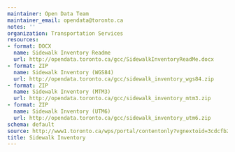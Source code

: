 ```yaml
---
maintainer: Open Data Team
maintainer_email: opendata@toronto.ca
notes: ''
organization: Transportation Services
resources:
- format: DOCX
  name: Sidewalk Inventory Readme
  url: http://opendata.toronto.ca/gcc/SidewalkInventoryReadMe.docx
- format: ZIP
  name: Sidewalk Inventory (WGS84)
  url: http://opendata.toronto.ca/gcc/sidewalk_inventory_wgs84.zip
- format: ZIP
  name: Sidewalk Inventory (MTM3)
  url: http://opendata.toronto.ca/gcc/sidewalk_inventory_mtm3.zip
- format: ZIP
  name: Sidewalk Inventory (UTM6)
  url: http://opendata.toronto.ca/gcc/sidewalk_inventory_utm6.zip
schema: default
source: http://www1.toronto.ca/wps/portal/contentonly?vgnextoid=3cdcfb292f426410VgnVCM10000071d60f89RCRD&vgnextchannel=1a66e03bb8d1e310VgnVCM10000071d60f89RCRD
title: Sidewalk Inventory
---
```

